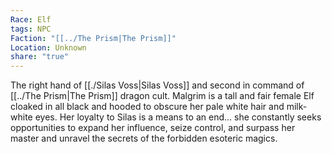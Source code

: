 ```yaml
---
Race: Elf
tags: NPC
Faction: "[[../The Prism|The Prism]]"
Location: Unknown
share: "true"
---
```


The right hand of [[./Silas Voss|Silas Voss]] and second in command of [[../The Prism|The Prism]] dragon cult. Malgrim is a tall and fair female Elf cloaked in all black and hooded to obscure her pale white hair and milk-white eyes. Her loyalty to Silas is a means to an end... she constantly seeks opportunities to expand her influence, seize control, and surpass her master and unravel the secrets of the forbidden esoteric magics.